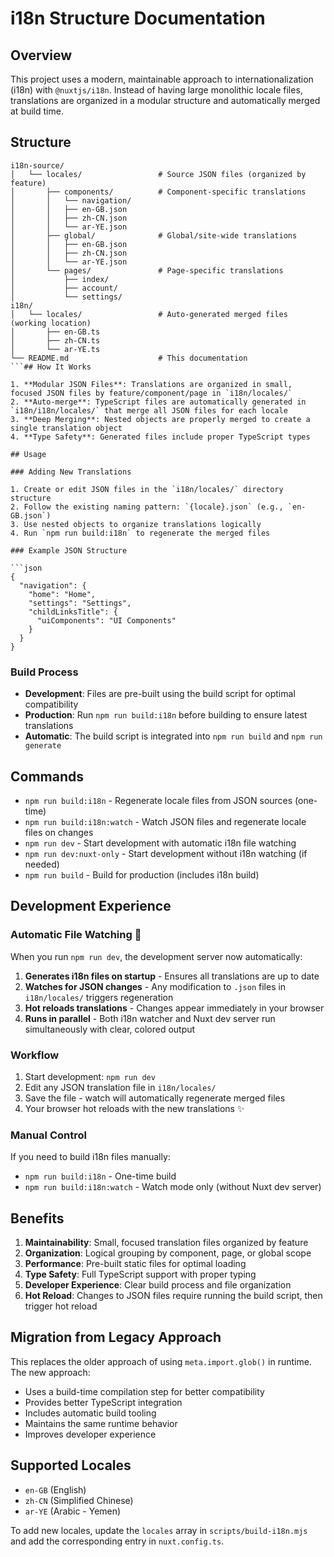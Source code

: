 # i18n Structure Documentation

## Overview

This project uses a modern, maintainable approach to internationalization (i18n) with `@nuxtjs/i18n`. Instead of having large monolithic locale files, translations are organized in a modular structure and automatically merged at build time.

## Structure

````text
i18n-source/
│   └── locales/                 # Source JSON files (organized by feature)
│       ├── components/          # Component-specific translations
│       │   └── navigation/
│       │   ├── en-GB.json
│       │   ├── zh-CN.json
│       │   └── ar-YE.json
│       ├── global/              # Global/site-wide translations
│       │   ├── en-GB.json
│       │   ├── zh-CN.json
│       │   └── ar-YE.json
│       └── pages/               # Page-specific translations
│           ├── index/
│           ├── account/
│           └── settings/
i18n/
│   └── locales/                 # Auto-generated merged files (working location)
│       ├── en-GB.ts
│       ├── zh-CN.ts
│       └── ar-YE.ts
└── README.md                    # This documentation
```## How It Works

1. **Modular JSON Files**: Translations are organized in small, focused JSON files by feature/component/page in `i18n/locales/`
2. **Auto-merge**: TypeScript files are automatically generated in `i18n/i18n/locales/` that merge all JSON files for each locale
3. **Deep Merging**: Nested objects are properly merged to create a single translation object
4. **Type Safety**: Generated files include proper TypeScript types

## Usage

### Adding New Translations

1. Create or edit JSON files in the `i18n/locales/` directory structure
2. Follow the existing naming pattern: `{locale}.json` (e.g., `en-GB.json`)
3. Use nested objects to organize translations logically
4. Run `npm run build:i18n` to regenerate the merged files

### Example JSON Structure

```json
{
  "navigation": {
    "home": "Home",
    "settings": "Settings",
    "childLinksTitle": {
      "uiComponents": "UI Components"
    }
  }
}
````

### Build Process

- **Development**: Files are pre-built using the build script for optimal compatibility
- **Production**: Run `npm run build:i18n` before building to ensure latest translations
- **Automatic**: The build script is integrated into `npm run build` and `npm run generate`

## Commands

- `npm run build:i18n` - Regenerate locale files from JSON sources (one-time)
- `npm run build:i18n:watch` - Watch JSON files and regenerate locale files on changes
- `npm run dev` - Start development with automatic i18n file watching
- `npm run dev:nuxt-only` - Start development without i18n watching (if needed)
- `npm run build` - Build for production (includes i18n build)

## Development Experience

### Automatic File Watching 🎉

When you run `npm run dev`, the development server now automatically:

1. **Generates i18n files on startup** - Ensures all translations are up to date
2. **Watches for JSON changes** - Any modification to `.json` files in `i18n/locales/` triggers regeneration
3. **Hot reloads translations** - Changes appear immediately in your browser
4. **Runs in parallel** - Both i18n watcher and Nuxt dev server run simultaneously with clear, colored output

### Workflow

1. Start development: `npm run dev`
2. Edit any JSON translation file in `i18n/locales/`
3. Save the file - watch will automatically regenerate merged files
4. Your browser hot reloads with the new translations ✨

### Manual Control

If you need to build i18n files manually:

- `npm run build:i18n` - One-time build
- `npm run build:i18n:watch` - Watch mode only (without Nuxt dev server)

## Benefits

1. **Maintainability**: Small, focused translation files organized by feature
2. **Organization**: Logical grouping by component, page, or global scope
3. **Performance**: Pre-built static files for optimal loading
4. **Type Safety**: Full TypeScript support with proper typing
5. **Developer Experience**: Clear build process and file organization
6. **Hot Reload**: Changes to JSON files require running the build script, then trigger hot reload

## Migration from Legacy Approach

This replaces the older approach of using `meta.import.glob()` in runtime. The new approach:

- Uses a build-time compilation step for better compatibility
- Provides better TypeScript integration
- Includes automatic build tooling
- Maintains the same runtime behavior
- Improves developer experience

## Supported Locales

- `en-GB` (English)
- `zh-CN` (Simplified Chinese)
- `ar-YE` (Arabic - Yemen)

To add new locales, update the `locales` array in `scripts/build-i18n.mjs` and add the corresponding entry in `nuxt.config.ts`.
